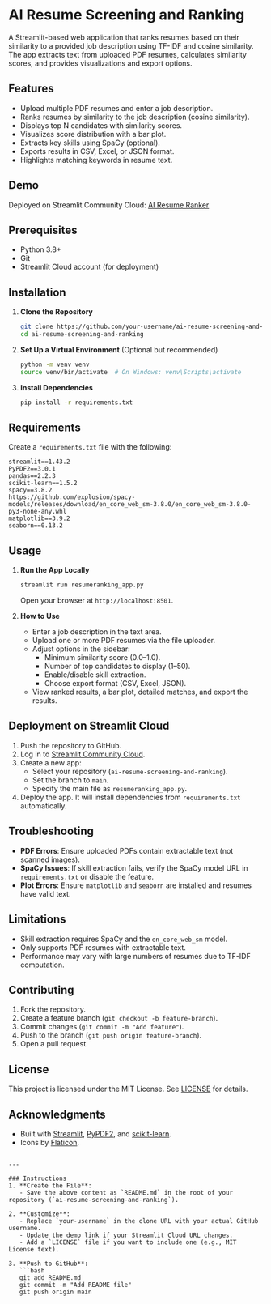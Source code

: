 
# AI Resume Screening and Ranking

A Streamlit-based web application that ranks resumes based on their similarity to a provided job description using TF-IDF and cosine similarity. The app extracts text from uploaded PDF resumes, calculates similarity scores, and provides visualizations and export options.

## Features
- Upload multiple PDF resumes and enter a job description.
- Ranks resumes by similarity to the job description (cosine similarity).
- Displays top N candidates with similarity scores.
- Visualizes score distribution with a bar plot.
- Extracts key skills using SpaCy (optional).
- Exports results in CSV, Excel, or JSON format.
- Highlights matching keywords in resume text.

## Demo
Deployed on Streamlit Community Cloud: [AI Resume Ranker](https://ai-resume-screening-and-ranking-qufydjrajcos52qebsdben.streamlit.app/)

## Prerequisites
- Python 3.8+
- Git
- Streamlit Cloud account (for deployment)

## Installation

1. **Clone the Repository**
   ```bash
   git clone https://github.com/your-username/ai-resume-screening-and-ranking.git
   cd ai-resume-screening-and-ranking
   ```

2. **Set Up a Virtual Environment** (Optional but recommended)
   ```bash
   python -m venv venv
   source venv/bin/activate  # On Windows: venv\Scripts\activate
   ```

3. **Install Dependencies**
   ```bash
   pip install -r requirements.txt
   ```

## Requirements
Create a `requirements.txt` file with the following:
```
streamlit==1.43.2
PyPDF2==3.0.1
pandas==2.2.3
scikit-learn==1.5.2
spacy==3.8.2
https://github.com/explosion/spacy-models/releases/download/en_core_web_sm-3.8.0/en_core_web_sm-3.8.0-py3-none-any.whl
matplotlib==3.9.2
seaborn==0.13.2
```

## Usage

1. **Run the App Locally**
   ```bash
   streamlit run resumeranking_app.py
   ```
   Open your browser at `http://localhost:8501`.

2. **How to Use**
   - Enter a job description in the text area.
   - Upload one or more PDF resumes via the file uploader.
   - Adjust options in the sidebar:
     - Minimum similarity score (0.0–1.0).
     - Number of top candidates to display (1–50).
     - Enable/disable skill extraction.
     - Choose export format (CSV, Excel, JSON).
   - View ranked results, a bar plot, detailed matches, and export the results.

## Deployment on Streamlit Cloud
1. Push the repository to GitHub.
2. Log in to [Streamlit Community Cloud](https://streamlit.io/cloud).
3. Create a new app:
   - Select your repository (`ai-resume-screening-and-ranking`).
   - Set the branch to `main`.
   - Specify the main file as `resumeranking_app.py`.
4. Deploy the app. It will install dependencies from `requirements.txt` automatically.

## Troubleshooting
- **PDF Errors**: Ensure uploaded PDFs contain extractable text (not scanned images).
- **SpaCy Issues**: If skill extraction fails, verify the SpaCy model URL in `requirements.txt` or disable the feature.
- **Plot Errors**: Ensure `matplotlib` and `seaborn` are installed and resumes have valid text.

## Limitations
- Skill extraction requires SpaCy and the `en_core_web_sm` model.
- Only supports PDF resumes with extractable text.
- Performance may vary with large numbers of resumes due to TF-IDF computation.

## Contributing
1. Fork the repository.
2. Create a feature branch (`git checkout -b feature-branch`).
3. Commit changes (`git commit -m "Add feature"`).
4. Push to the branch (`git push origin feature-branch`).
5. Open a pull request.

## License
This project is licensed under the MIT License. See [LICENSE](LICENSE) for details.

## Acknowledgments
- Built with [Streamlit](https://streamlit.io/), [PyPDF2](https://github.com/py-pdf/PyPDF2), and [scikit-learn](https://scikit-learn.org/).
- Icons by [Flaticon](https://www.flaticon.com/).
```

---

### Instructions
1. **Create the File**:
   - Save the above content as `README.md` in the root of your repository (`ai-resume-screening-and-ranking`).

2. **Customize**:
   - Replace `your-username` in the clone URL with your actual GitHub username.
   - Update the demo link if your Streamlit Cloud URL changes.
   - Add a `LICENSE` file if you want to include one (e.g., MIT License text).

3. **Push to GitHub**:
   ```bash
   git add README.md
   git commit -m "Add README file"
   git push origin main
   ```

